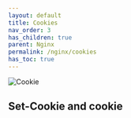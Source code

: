 ```yaml
---
layout: default    
title: Cookies
nav_order: 3
has_children: true
parent: Nginx
permalink: /nginx/cookies
has_toc: true
---
```


![Cookie](../../assets/images/nginx/cookie.jpg)

## Set-Cookie and cookie
